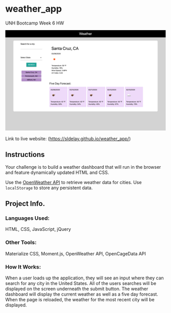 # weather_app
UNH Bootcamp Week 6 HW

![alt text](screenshot.png) 

Link to live website: (https://sldelay.github.io/weather_app/)

## Instructions

Your challenge is to build a weather dashboard that will run in the browser and feature dynamically updated HTML and CSS.

Use the [OpenWeather API](https://openweathermap.org/api) to retrieve weather data for cities. Use `localStorage` to store any persistent data.


## Project Info.

### Languages Used:
HTML, CSS, JavaScript, jQuery

### Other Tools:
Materialize CSS, Moment.js, OpenWeather API, OpenCageData API

### How It Works:
When a user loads up the application, they will see an input where they can search for any city in the United States. All of the users searches will be displayed on the screen underneath the submit button. The weather dashboard will display the current weather as well as a five day forecast. When the page is reloaded, the weather for the most recent city will be displayed.
